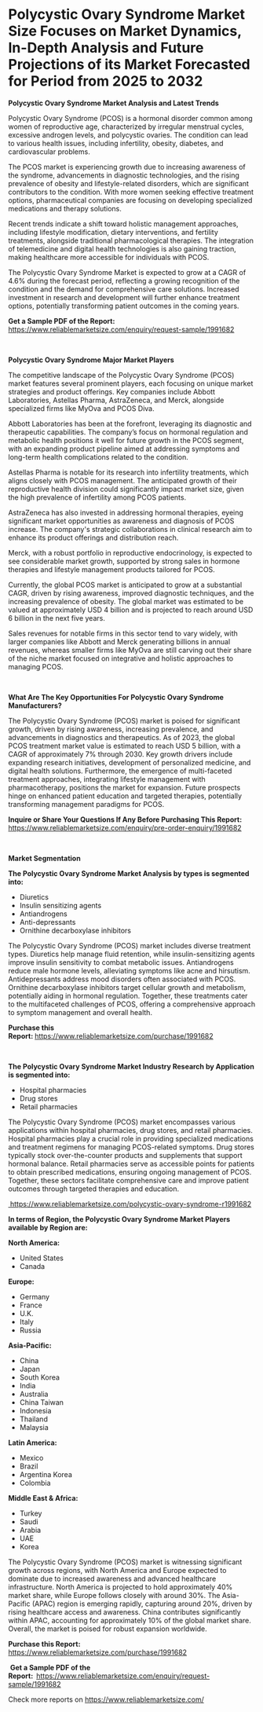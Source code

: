 <p><h1>Polycystic Ovary Syndrome Market Size Focuses on Market Dynamics, In-Depth Analysis and Future Projections of its Market Forecasted for Period from 2025 to 2032</h1></p><p><strong>Polycystic Ovary Syndrome Market Analysis and Latest Trends</strong></p>
<p><p>Polycystic Ovary Syndrome (PCOS) is a hormonal disorder common among women of reproductive age, characterized by irregular menstrual cycles, excessive androgen levels, and polycystic ovaries. The condition can lead to various health issues, including infertility, obesity, diabetes, and cardiovascular problems. </p><p>The PCOS market is experiencing growth due to increasing awareness of the syndrome, advancements in diagnostic technologies, and the rising prevalence of obesity and lifestyle-related disorders, which are significant contributors to the condition. With more women seeking effective treatment options, pharmaceutical companies are focusing on developing specialized medications and therapy solutions. </p><p>Recent trends indicate a shift toward holistic management approaches, including lifestyle modification, dietary interventions, and fertility treatments, alongside traditional pharmacological therapies. The integration of telemedicine and digital health technologies is also gaining traction, making healthcare more accessible for individuals with PCOS. </p><p>The Polycystic Ovary Syndrome Market is expected to grow at a CAGR of 4.6% during the forecast period, reflecting a growing recognition of the condition and the demand for comprehensive care solutions. Increased investment in research and development will further enhance treatment options, potentially transforming patient outcomes in the coming years.</p></p>
<p><strong>Get a Sample PDF of the Report:&nbsp;</strong> <a href="https://www.reliablemarketsize.com/enquiry/request-sample/1991682?utm_campaign=2457&utm_medium=2&utm_source=Github&utm_content=ia&utm_term=03032025&utm_id=polycystic-ovary-syndrome">https://www.reliablemarketsize.com/enquiry/request-sample/1991682</a></p>
<p>&nbsp;</p>
<p><strong>Polycystic Ovary Syndrome Major Market Players</strong></p>
<p><p>The competitive landscape of the Polycystic Ovary Syndrome (PCOS) market features several prominent players, each focusing on unique market strategies and product offerings. Key companies include Abbott Laboratories, Astellas Pharma, AstraZeneca, and Merck, alongside specialized firms like MyOva and PCOS Diva.</p><p>Abbott Laboratories has been at the forefront, leveraging its diagnostic and therapeutic capabilities. The company’s focus on hormonal regulation and metabolic health positions it well for future growth in the PCOS segment, with an expanding product pipeline aimed at addressing symptoms and long-term health complications related to the condition.</p><p>Astellas Pharma is notable for its research into infertility treatments, which aligns closely with PCOS management. The anticipated growth of their reproductive health division could significantly impact market size, given the high prevalence of infertility among PCOS patients.</p><p>AstraZeneca has also invested in addressing hormonal therapies, eyeing significant market opportunities as awareness and diagnosis of PCOS increase. The company's strategic collaborations in clinical research aim to enhance its product offerings and distribution reach.</p><p>Merck, with a robust portfolio in reproductive endocrinology, is expected to see considerable market growth, supported by strong sales in hormone therapies and lifestyle management products tailored for PCOS.</p><p>Currently, the global PCOS market is anticipated to grow at a substantial CAGR, driven by rising awareness, improved diagnostic techniques, and the increasing prevalence of obesity. The global market was estimated to be valued at approximately USD 4 billion and is projected to reach around USD 6 billion in the next five years. </p><p>Sales revenues for notable firms in this sector tend to vary widely, with larger companies like Abbott and Merck generating billions in annual revenues, whereas smaller firms like MyOva are still carving out their share of the niche market focused on integrative and holistic approaches to managing PCOS.</p></p>
<p>&nbsp;</p>
<p><strong>What Are The Key Opportunities For Polycystic Ovary Syndrome Manufacturers?</strong></p>
<p><p>The Polycystic Ovary Syndrome (PCOS) market is poised for significant growth, driven by rising awareness, increasing prevalence, and advancements in diagnostics and therapeutics. As of 2023, the global PCOS treatment market value is estimated to reach USD 5 billion, with a CAGR of approximately 7% through 2030. Key growth drivers include expanding research initiatives, development of personalized medicine, and digital health solutions. Furthermore, the emergence of multi-faceted treatment approaches, integrating lifestyle management with pharmacotherapy, positions the market for expansion. Future prospects hinge on enhanced patient education and targeted therapies, potentially transforming management paradigms for PCOS.</p></p>
<p><strong>Inquire or Share Your Questions If Any Before Purchasing This Report:</strong> <a href="https://www.reliablemarketsize.com/enquiry/pre-order-enquiry/1991682?utm_campaign=2457&utm_medium=2&utm_source=Github&utm_content=ia&utm_term=03032025&utm_id=polycystic-ovary-syndrome">https://www.reliablemarketsize.com/enquiry/pre-order-enquiry/1991682</a></p>
<p>&nbsp;</p>
<p><strong>Market Segmentation</strong></p>
<p><strong>The Polycystic Ovary Syndrome Market Analysis by types is segmented into:</strong></p>
<p><ul><li>Diuretics</li><li>Insulin sensitizing agents</li><li>Antiandrogens</li><li>Anti-depressants</li><li>Ornithine decarboxylase inhibitors</li></ul></p>
<p><p>The Polycystic Ovary Syndrome (PCOS) market includes diverse treatment types. Diuretics help manage fluid retention, while insulin-sensitizing agents improve insulin sensitivity to combat metabolic issues. Antiandrogens reduce male hormone levels, alleviating symptoms like acne and hirsutism. Antidepressants address mood disorders often associated with PCOS. Ornithine decarboxylase inhibitors target cellular growth and metabolism, potentially aiding in hormonal regulation. Together, these treatments cater to the multifaceted challenges of PCOS, offering a comprehensive approach to symptom management and overall health.</p></p>
<p><strong>Purchase this Report:&nbsp;</strong><a href="https://www.reliablemarketsize.com/purchase/1991682?utm_campaign=2457&utm_medium=2&utm_source=Github&utm_content=ia&utm_term=03032025&utm_id=polycystic-ovary-syndrome">https://www.reliablemarketsize.com/purchase/1991682</a></p>
<p>&nbsp;</p>
<p><strong>The Polycystic Ovary Syndrome Market Industry Research by Application is segmented into:</strong></p>
<p><ul><li>Hospital pharmacies</li><li>Drug stores</li><li>Retail pharmacies</li></ul></p>
<p><p>The Polycystic Ovary Syndrome (PCOS) market encompasses various applications within hospital pharmacies, drug stores, and retail pharmacies. Hospital pharmacies play a crucial role in providing specialized medications and treatment regimens for managing PCOS-related symptoms. Drug stores typically stock over-the-counter products and supplements that support hormonal balance. Retail pharmacies serve as accessible points for patients to obtain prescribed medications, ensuring ongoing management of PCOS. Together, these sectors facilitate comprehensive care and improve patient outcomes through targeted therapies and education.</p></p>
<p><a href="https://www.reliablemarketsize.com/polycystic-ovary-syndrome-r1991682?utm_campaign=2457&utm_medium=2&utm_source=Github&utm_content=ia&utm_term=03032025&utm_id=polycystic-ovary-syndrome">&nbsp;https://www.reliablemarketsize.com/polycystic-ovary-syndrome-r1991682</a></p>
<p><strong>In terms of Region, the Polycystic Ovary Syndrome Market Players available by Region are:</strong></p>
<p>
    <p> <strong> North America: </strong>
        <ul>
            <li>United States</li>
            <li>Canada</li>
        </ul>
        </p> 
    <p> <strong> Europe: </strong>
        <ul>
            <li>Germany</li>
            <li>France</li>
            <li>U.K.</li>
            <li>Italy</li>
            <li>Russia</li>
        </ul>
        </p> 
    <p> <strong> Asia-Pacific: </strong>
        <ul>
            <li>China</li>
            <li>Japan</li>
            <li>South Korea</li>
            <li>India</li>
            <li>Australia</li>
            <li>China Taiwan</li>
            <li>Indonesia</li>
            <li>Thailand</li>
            <li>Malaysia</li>
        </ul>
        </p> 
    <p> <strong> Latin America: </strong>
        <ul>
            <li>Mexico</li>
            <li>Brazil</li>
            <li>Argentina Korea</li>
            <li>Colombia</li>
        </ul>
        </p> 
    <p> <strong> Middle East & Africa: </strong>
        <ul>
            <li>Turkey</li>
            <li>Saudi</li>
            <li>Arabia</li>
            <li>UAE</li>
            <li>Korea</li>
        </ul>
    </p>
    </p>
<p><p>The Polycystic Ovary Syndrome (PCOS) market is witnessing significant growth across regions, with North America and Europe expected to dominate due to increased awareness and advanced healthcare infrastructure. North America is projected to hold approximately 40% market share, while Europe follows closely with around 30%. The Asia-Pacific (APAC) region is emerging rapidly, capturing around 20%, driven by rising healthcare access and awareness. China contributes significantly within APAC, accounting for approximately 10% of the global market share. Overall, the market is poised for robust expansion worldwide.</p></p>
<p><strong>Purchase this Report: </strong><a href="https://www.reliablemarketsize.com/purchase/1991682?utm_campaign=2457&utm_medium=2&utm_source=Github&utm_content=ia&utm_term=03032025&utm_id=polycystic-ovary-syndrome">https://www.reliablemarketsize.com/purchase/1991682</a></p>
<p>&nbsp;<strong>Get a Sample PDF of the Report:&nbsp;&nbsp;</strong><a href="https://www.reliablemarketsize.com/enquiry/request-sample/1991682?utm_campaign=2457&utm_medium=2&utm_source=Github&utm_content=ia&utm_term=03032025&utm_id=polycystic-ovary-syndrome">https://www.reliablemarketsize.com/enquiry/request-sample/1991682</a></p>
<p><strong></strong></p>
<p>Check more reports on <a href="https://www.reliablemarketsize.com/?utm_campaign=2457&utm_medium=2&utm_source=Github&utm_content=ia&utm_term=03032025&utm_id=polycystic-ovary-syndrome">https://www.reliablemarketsize.com/</a></p>